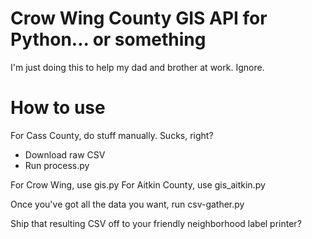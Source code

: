Crow Wing County GIS API for Python... or something
===

I'm just doing this to help my dad and brother at work. Ignore.


How to use
===

For Cass County, do stuff manually. Sucks, right?

  * Download raw CSV
  * Run process.py

For Crow Wing, use gis.py
For Aitkin County, use gis_aitkin.py

Once you've got all the data you want, run csv-gather.py

Ship that resulting CSV off to your friendly neighborhood label printer?
